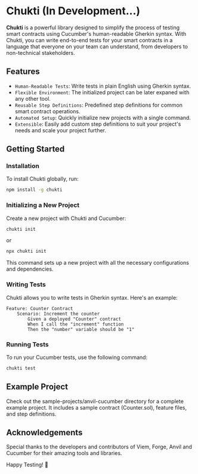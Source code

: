 # Chukti (In Development...)

**Chukti** is a powerful library designed to simplify the process of testing smart contracts using Cucumber's human-readable Gherkin syntax. With Chukti, you can write end-to-end tests for your smart contracts in a language that everyone on your team can understand, from developers to non-technical stakeholders.

## Features

- `Human-Readable Tests`: Write tests in plain English using Gherkin syntax.
- `Flexible Environment`: The initialized project can be later expaned with any other tool.
- `Reusable Step Definitions`: Predefined step definitions for common smart contract operations.
- `Automated Setup`: Quickly initialize new projects with a single command.
- `Extensible`: Easily add custom step definitions to suit your project's needs and scale your project further.

## Getting Started

### Installation

To install Chukti globally, run:

```bash
npm install -g chukti
```

### Initializing a New Project

Create a new project with Chukti and Cucumber:

```bash
chukti init
```

or

```bash
npx chukti init
```

This command sets up a new project with all the necessary configurations and dependencies.

### Writing Tests

Chukti allows you to write tests in Gherkin syntax. Here's an example:

```feature
Feature: Counter Contract
    Scenario: Increment the counter
        Given a deployed "Counter" contract
        When I call the "increment" function
        Then the "number" variable should be "1"
```

### Running Tests

To run your Cucumber tests, use the following command:

```bash
chukti test
```

## Example Project

Check out the sample-projects/anvil-cucumber directory for a complete example project. It includes a sample contract (Counter.sol), feature files, and step definitions.

## Acknowledgements

Special thanks to the developers and contributors of Viem, Forge, Anvil and Cucumber for their amazing tools and libraries.

Happy Testing! 🚀
